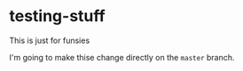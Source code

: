 # testing-stuff
This is just for funsies

I'm going to make thise change directly on the `master` branch.
